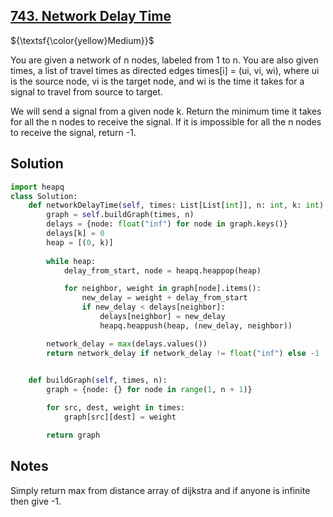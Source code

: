 ## [743. Network Delay Time](https://leetcode.com/problems/network-delay-time/)

${\textsf{\color{yellow}Medium}}$

You are given a network of n nodes, labeled from 1 to n. You are also given times, a list of travel times as directed edges times[i] = (ui, vi, wi), where ui is the source node, vi is the target node, and wi is the time it takes for a signal to travel from source to target.

We will send a signal from a given node k. Return the minimum time it takes for all the n nodes to receive the signal. If it is impossible for all the n nodes to receive the signal, return -1.

## Solution
```python
import heapq
class Solution:
    def networkDelayTime(self, times: List[List[int]], n: int, k: int) -> int:
        graph = self.buildGraph(times, n)
        delays = {node: float("inf") for node in graph.keys()}
        delays[k] = 0
        heap = [(0, k)]
        
        while heap:
            delay_from_start, node = heapq.heappop(heap)

            for neighbor, weight in graph[node].items():
                new_delay = weight + delay_from_start
                if new_delay < delays[neighbor]:
                    delays[neighbor] = new_delay
                    heapq.heappush(heap, (new_delay, neighbor))

        network_delay = max(delays.values())
        return network_delay if network_delay != float("inf") else -1

    
    def buildGraph(self, times, n):
        graph = {node: {} for node in range(1, n + 1)}

        for src, dest, weight in times:
            graph[src][dest] = weight

        return graph
```

## Notes
Simply return max from distance array of dijkstra and if anyone is infinite then give -1.
